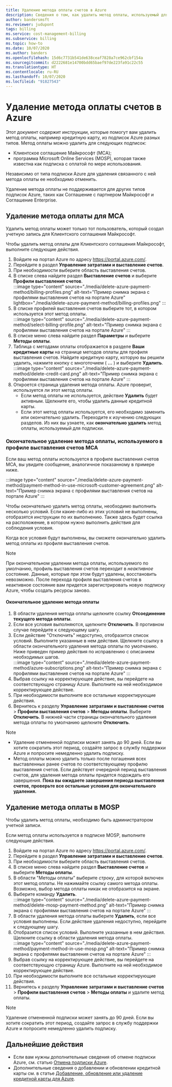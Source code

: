 ```yaml
---
title: Удаление метода оплаты счетов в Azure
description: Сведения о том, как удалить метод оплаты, используемый для подписки Azure.
author: bandersmsft
ms.reviewer: judupont
tags: billing
ms.service: cost-management-billing
ms.subservice: billing
ms.topic: how-to
ms.date: 10/07/2020
ms.author: banders
ms.openlocfilehash: 15d6c7731b541de638ceaf7828a7ce962cbf154a
ms.sourcegitcommit: d2222681e14700bdd65baef97de223fa91c22c55
ms.translationtype: HT
ms.contentlocale: ru-RU
ms.lasthandoff: 10/07/2020
ms.locfileid: "91827543"
---
```

# <a name="delete-an-azure-billing-payment-method"></a>Удаление метода оплаты счетов в Azure

Этот документ содержит инструкции, которые помогут вам удалить метод оплаты, например кредитную карту, из подписок Azure разных типов. Метод оплаты можно удалить для следующих подписок:

- Клиентское соглашение Майкрософт (MCA);
- программа Microsoft Online Services (MOSP), которая также известна как подписка с оплатой по мере использования.

Независимо от типа подписки Azure для удаления связанного с ней метода оплаты ее необходимо отменить.

Удаление метода оплаты не поддерживается для других типов подписок Azure, таких как Соглашение с партнером Майкрософт и Соглашение Enterprise.

## <a name="delete-an-mca-payment-method"></a>Удаление метода оплаты для MCA

Удалить метод оплаты может только тот пользователь, который создал учетную запись для Клиентского соглашения Майкрософт.

Чтобы удалить метод оплаты для Клиентского соглашения Майкрософт, выполните следующие действия.

1. Войдите на портал Azure по адресу https://portal.azure.com/.
1. Перейдите в раздел **Управление затратами и выставление счетов**.
1. При необходимости выберите область выставления счетов.
1. В списке слева найдите раздел **Выставление счетов** и выберите **Профили выставления счетов**.  
    :::image type="content" source="./media/delete-azure-payment-method/billing-profiles.png" alt-text="Пример снимка экрана с профилями выставления счетов на портале Azure" lightbox="./media/delete-azure-payment-method/billing-profiles.png" :::
1. В списке профилей выставления счетов выберите тот, в котором используется этот метод оплаты.  
    :::image type="content" source="./media/delete-azure-payment-method/select-billing-profile.png" alt-text="Пример снимка экрана с профилями выставления счетов на портале Azure" :::
1. В списке меню слева найдите раздел **Параметры** и выберите **Методы оплаты**.
1. Таблица с методами оплаты отображается в разделе **Ваши кредитные карты** на странице методов оплаты для профиля выставления счетов. Найдите кредитную карту, которую вы решили удалить, нажмите кнопку с многоточием ( **...** ) и выберите **Удалить**.  
    :::image type="content" source="./media/delete-azure-payment-method/delete-credit-card.png" alt-text="Пример снимка экрана с профилями выставления счетов на портале Azure" :::
1. Откроется страница удаления метода оплаты. Azure проверит, используется ли этот метод оплаты.
    - Если метод оплаты не используется, действие **Удалить** будет активным. Щелкните его, чтобы удалить данные кредитной карты.
    - Если этот метод оплаты используется, его необходимо заменить или окончательно удалить. Переходите к изучению следующих разделов. Из них вы узнаете, как **окончательно удалить** метод оплаты, используемый для подписки.

### <a name="detach-payment-method-used-by-an-mca-billing-profile"></a>Окончательное удаление метода оплаты, используемого в профиле выставления счетов MCA

Если ваш метод оплаты используется в профиле выставления счетов MCA, вы увидите сообщение, аналогичное показанному в примере ниже.

:::image type="content" source="./media/delete-azure-payment-method/payment-method-in-use-microsoft-customer-agreement.png" alt-text="Пример снимка экрана с профилями выставления счетов на портале Azure" :::

Чтобы окончательно удалить метод оплаты, необходимо выполнить несколько условий. Если какие-либо из этих условий не выполнены, отобразятся инструкции по их выполнению. Также здесь будет ссылка на расположение, в котором нужно выполнить действия для соблюдения условия.

Когда все условия будут выполнены, вы сможете окончательно удалить метод оплаты из профиля выставления счетов.

> [!NOTE]
> При окончательном удалении метода оплаты, используемого по умолчанию, профиль выставления счетов переходит в _неактивное_ состояние. Данные, которые при этом будут удалены, восстановить невозможно. После перехода профиля выставления счетов в неактивное состояние вам придется зарегистрировать новую подписку Azure, чтобы создать ресурсы заново.

#### <a name="to-detach-a-payment-method"></a>Окончательное удаление метода оплаты

1. В области удаления метода оплаты щелкните ссылку **Отсоединение текущего метода оплаты**.
1. Если все условия выполняются, щелкните **Отключить**. В противном случае перейдите к следующему шагу.
1. Если действие "Отключить" недоступно, отобразится список условий. Выполните указанные в нем действия. Щелкните ссылку в области окончательного удаления метода оплаты по умолчанию. Ниже приведен пример действия по исправлению с описанием необходимых шагов.  
    :::image type="content" source="./media/delete-azure-payment-method/azure-subscriptions.png" alt-text="Пример снимка экрана с профилями выставления счетов на портале Azure" :::
1. Выбрав ссылку на корректирующее действие, вы перейдете на соответствующую страницу Azure. Выполните на ней необходимое корректирующее действие.
1. При необходимости выполните все остальные корректирующие действия.
1. Вернитесь к разделу **Управление затратами и выставление счетов** > **Профили выставления счетов** > **Методы оплаты**. Выберите **Отключить**. В нижней части страницы окончательного удаления метода оплаты по умолчанию щелкните **Отключить**.

> [!NOTE]
> - Удаление отмененной подписки может занять до 90 дней. Если вы хотите сократить этот период, создайте запрос в службу поддержки Azure и попросите немедленно удалить подписку.
> - Метод оплаты можно удалить только после погашения всех выставленных ранее счетов по соответствующему профилю выставления счетов. Если действует очередной период выставления счетов, для удаления метода оплаты придется подождать его завершения. **Пока вы ожидаете завершения периода выставления счетов, проверьте все остальные условия для окончательного удаления.**

## <a name="delete-a-mosp-payment-method"></a>Удаление метода оплаты в MOSP

Чтобы удалить метод оплаты, необходимо быть администратором учетной записи.

Если метод оплаты используется в подписке MOSP, выполните следующие действия.

1. Войдите на портал Azure по адресу https://portal.azure.com/.
1. Перейдите в раздел **Управление затратами и выставление счетов**.
1. При необходимости выберите область выставления счетов.
1. В списке меню слева найдите раздел **Выставление счетов** и выберите **Методы оплаты**.
1. В области "Методы оплаты" выберите _строку_, для которой включен этот метод оплаты. Не нажимайте ссылку самого метода оплаты. Возможно, выбор метода оплаты никак не отобразится на экране.
1. Выберите команду **Удалить**.  
    :::image type="content" source="./media/delete-azure-payment-method/delete-mosp-payment-method.png" alt-text="Пример снимка экрана с профилями выставления счетов на портале Azure" :::
1. В области удаления метода оплаты выберите **Удалить**, если все условия выполнены. Если действие удаления недоступно, перейдите к следующему шагу.
1. Отобразится список условий. Выполните указанные в нем действия. Щелкните ссылку в области удаления метода оплаты.  
    :::image type="content" source="./media/delete-azure-payment-method/payment-method-in-use-mosp.png" alt-text="Пример снимка экрана с профилями выставления счетов на портале Azure" :::
1. Выбрав ссылку на корректирующее действие, вы перейдете на соответствующую страницу Azure. Выполните на ней необходимое корректирующее действие.
1. При необходимости выполните все остальные корректирующие действия.
1. Вернитесь к разделу **Управление затратами и выставление счетов** > **Профили выставления счетов** > **Методы оплаты** и удалите метод оплаты.

> [!NOTE]
> Удаление отмененной подписки может занять до 90 дней. Если вы хотите сократить этот период, создайте запрос в службу поддержки Azure и попросите немедленно удалить подписку.

## <a name="next-steps"></a>Дальнейшие действия

- Если вам нужны дополнительные сведения об отмене подписки Azure, см. статью [Отмена подписки Azure](cancel-azure-subscription.md).
- Дополнительные сведения о добавлении и обновлении кредитной карты см. в статье [Добавление, обновление или удаление кредитной карты для Azure](change-credit-card.md).